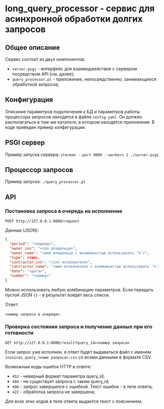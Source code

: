 # long_query_processor - сервис для асинхронной обработки долгих запросов

## Общее описание

Сервис состоит из двух компонентов:

* `server.psgi` - интерфейс для взаимоджействия с сервером посредством API (см. далее);
* `query_processor.pl` - приложение, непосредственно, занимающееся обработкой запросов;

## Конфигурация

Описание параметров подключения к БД и параметров работы процессора запросов находятся в файле `config.yaml`. Он должен располагаться в том-же каталоге, в котором находятся приложения. В коде приведен пример конфигурации.

## PSGI сервер  

Пример запуска сервера: `starman --port 8080 --workers 1 ./server.psgi`

## Процессор запросов

Пример запуска: `./query_processor.pl`

## API

### Постановка запроса в очередь на исполнение

`POST http://127.0.0.1:8080/request`

Данные (JSON):

```json
{
  "period": "<период>",
  "owner_inn": "<inn владельца>",
  "owner_name": "<имя владельца с возможностью использовать '%'>",
  "type": <тип>,
  "contractor_inn": "<inn исполнителя>",
  "contractor_name": "<имя исполнителя с возможностью использовать '%'>",
  "date": "<дата>",
  "number": "<номер>"
}
```
Можно использовать любую комбинацию параметров. Если передать пустой JSON `{}` - в результат войдет весь список.

Ответ: 

`<номер запроса в очереди>`.

### Проверка состояния запроса и получение данных при его готовности

`GET http://127.0.0.1:8080/result?query_id=<номер запроса>`

Если запрос уже исполнен, в ответ будет выдаваться файл с именем `invoices_query_<номе рапроса>.csv` со всеми данными в формате CSV.

Возможные коды ошибок HTTP в ответе:

* `452` - неверный формат параметра query_id;
* `404` - не существует запроса с таким query_id;
* `406` - запрос завершился с ошибкой. Текст ошибки - в теле ответа;
* `422` - обработка запроса не завершена;

Для всех этих кодов в теле ответа выдается текст с пояснением.
